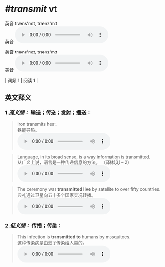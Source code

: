 # ***\#transmit*** vt
英音 træns'mɪt, trænz'mɪt  
英音
<audio src="./media/transmit1.aac" controls="controls"></audio>

美音 træns'mɪt, trænz'mɪt  
美音
<audio src="./media/transmit-m.aac" controls="controls"></audio>



| 词频 1 | 阅读 1 |  

英文释义
---
### 1.*高义频：* **输送；传送；发射；播送：**  

 > Iron transmits heat.   
 > 铁能导热。    
<audio src="./media/transmit-1.aac" controls="controls"></audio>

 > Language, in its broad sense, is a way information is transmitted.    
 > 从广义上说，语言是一种传递信息的方法。  （译林③ – 2）  
<audio src="./media/transmit-2.aac" controls="controls"></audio>

 > The ceremony was **transmitted live** by satellite to over fifty countries.   
 > 典礼通过卫星向五十多个国家实况转播。    
<audio src="./media/transmit-3.aac" controls="controls"></audio>

### 2.*低义频：* **传播；传染：**  

 > This infection is **transmitted to** humans by mosquitoes.   
 > 这种传染病是由蚊子传染给人类的。    
<audio src="./media/transmit-4.aac" controls="controls"></audio>


